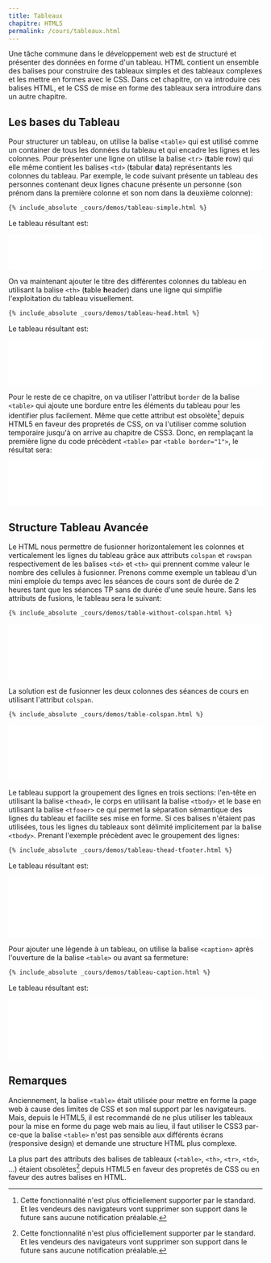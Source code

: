 ```yaml
---
title: Tableaux
chapitre: HTML5
permalink: /cours/tableaux.html
---
```


Une tâche commune dans le développement web est de structuré et présenter des
données en forme d'un tableau. HTML contient un ensemble des balises pour
construire des tableaux simples et des tableaux complexes et les mettre en
formes avec le CSS. Dans cet chapitre, on va introduire ces balises HTML, et le
CSS de mise en forme des tableaux sera introduire dans un autre chapitre.

Les bases du Tableau
--------------------

Pour structurer un tableau, on utilise la balise `<table>` qui est utilisé
comme un container de tous les données du tableau et qui encadre les lignes et
les colonnes. Pour présenter une ligne on utilise la balise `<tr>` (**t**able
**r**ow) qui elle même contient les balises `<td>` (**t**abular **d**ata)
représentants les colonnes du tableau. Par exemple, le code suivant présente un
tableau des personnes contenant deux lignes chacune présente un personne (son
prénom dans la première colonne et son nom dans la deuxième colonne):

```html
{% include_absolute _cours/demos/tableau-simple.html %}
```

Le tableau résultant est:

<p>
  <iframe height='70' scrolling='no' src='demos/tableau-simple.html' frameborder='no' style='width: 100%;'></iframe>
</p>

On va maintenant ajouter le titre des différentes colonnes du tableau en
utilisant la balise `<th>` (**t**able **h**eader) dans une ligne qui simplifie
l'exploitation du tableau visuellement.

```html
{% include_absolute _cours/demos/tableau-head.html %}
```

Le tableau résultant est:

<p>
  <iframe height='90' scrolling='no' src='demos/tableau-head.html' frameborder='no' style='width: 100%;'></iframe>
</p>

Pour le reste de ce chapitre, on va utiliser l'attribut `border` de la balise
`<table>` qui ajoute une bordure entre les éléments du tableau pour les
identifier plus facilement.  Même que cette attribut est obsolète[^obsolete]
depuis HTML5 en faveur des propretés de CSS, on va l'utiliser comme solution
temporaire jusqu'à on arrive au chapitre de CSS3. Donc, en remplaçant la
première ligne du code précèdent `<table>` par `<table border="1">`, le
résultat sera:

<p>
  <iframe height='90' scrolling='no' src='demos/tableau-head-with-border.html' frameborder='no' style='width: 100%;'></iframe>
</p>

Structure Tableau Avancée
-------------------------

Le HTML nous permettre de fusionner horizontalement les colonnes et
verticalement les lignes du tableau grâce aux attributs `colspan` et `rowspan`
respectivement de les balises `<td>` et `<th>` qui prennent comme valeur le
nombre des cellules à fusionner. Prenons comme exemple un tableau d'un mini
emploie du temps avec les séances de cours sont de durée de 2 heures tant que
les séances TP sans de durée d'une seule heure. Sans les attributs de fusions,
le tableau sera le suivant:

```html
{% include_absolute _cours/demos/table-without-colspan.html %}
```

<p>
  <iframe height='110' scrolling='no' src='demos/table-without-colspan.html' frameborder='no' style='width: 100%;'></iframe>
</p>

La solution est de fusionner les deux colonnes des séances de cours en
utilisant l'attribut `colspan`.


```html
{% include_absolute _cours/demos/table-colspan.html %}
```

<p>
  <iframe height='110' scrolling='no' src='demos/table-colspan.html' frameborder='no' style='width: 100%;'></iframe>
</p>


Le tableau support la groupement des lignes en trois sections: l'en-tête en
utilisant la balise `<thead>`, le corps en utilisant la balise `<tbody>` et le
base en utilisant la balise `<tfooer>` ce qui permet la séparation sémantique
des lignes du tableau et facilite ses mise en forme. Si ces balises n'étaient
pas utilisées, tous les lignes du tableaux sont délimité implicitement par la
balise `<tbody>`. Prenant l'exemple précèdent avec le groupement des lignes:

```html
{% include_absolute _cours/demos/tableau-thead-tfooter.html %}
```

Le tableau résultant est:

<p>
  <iframe height='120' scrolling='no' src='demos/tableau-thead-tfooter.html' frameborder='no' style='width: 100%;'></iframe>
</p>

Pour ajouter une légende à un tableau, on utilise la balise `<caption>` après
l'ouverture de la balise `<table>` ou avant sa fermeture:

```html
{% include_absolute _cours/demos/tableau-caption.html %}
```

Le tableau résultant est:

<p>
  <iframe height='120' scrolling='no' src='demos/tableau-caption.html' frameborder='no' style='width: 100%;'></iframe>
</p>

Remarques
---------

Anciennement, la balise `<table>` était utilisée pour mettre en forme la page
web à cause des limites de CSS et son mal support par les navigateurs.  Mais,
depuis le HTML5, il est recommandé de ne plus utiliser les tableaux pour la
mise en forme du page web mais au lieu, il faut utiliser le CSS3 par-ce-que la
balise `<table>` n'est pas sensible aux différents écrans (responsive design)
et demande une structure HTML plus complexe.

La plus part des attributs des balises de tableaux (`<table>`, `<th>`, `<tr>`,
`<td>`, ...) étaient obsolètes[^obsolete] depuis HTML5 en faveur des propretés
de CSS ou en faveur des autres balises en HTML.


[^obsolete]:
    Cette fonctionnalité n'est plus officiellement supporter par le standard.
    Et les vendeurs des navigateurs vont supprimer son support dans le future
    sans aucune notification préalable.
